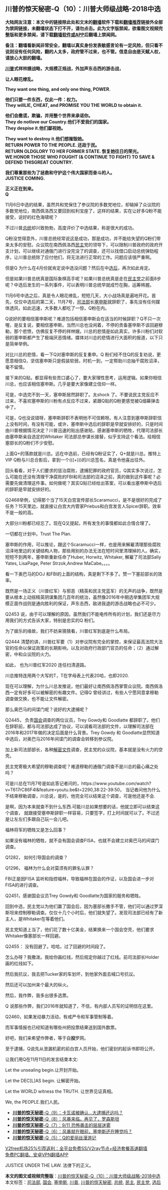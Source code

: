  <h2>川普的惊天秘密-Q（10）：川普大师级战略-2018中选</h2> <p class="notice"><b>大陆网友注意：本文中的链接除此处和文末的<a href="https://github.com/bannedbook/fanqiang" >翻墙</a>软件下载和<a href="https://github.com/killgcd/justmysocks/blob/master/README.md">翻墙推荐</a>链接外全部为禁网链接，未翻墙状态下打不开，请勿点击。此为文字版禁闻，欲看图文视频完整版和更多禁闻，请下载<a href="https://github.com/bannedbook/fanqiang">翻墙软件或APP</a>后翻墙上禁闻网。</p><p>备注：翻墙看新闻非常安全，翻墙以真实身份发表敏感言论有一定风险，但只看不说则没有任何风险，翻的人太多，政府管不过来，也不管。信息自由是天赋人权，请放心大胆的翻墙。</b></p>  <div class="entry"> <p><strong><a href="https://www.bannedbook.org/bnews/tag/%e5%b7%9d%e6%99%ae/" class="st_tag internal_tag" rel="tag" title="标签 川普 下的日志">川普</a>式祥林嫂战略，大规模正规战，外加声东击西的游击战，</strong></p> <p><strong>让人眼花缭乱。</strong></p> <p><strong>They want one thing, and only one thing, POWER.</strong></p> <p><strong>他们只要一件东西，仅此一件：权力。</strong><strong><br /> </strong><strong>They willLIE, CHEAT, and PROMISE YOU THE WORLD to obtain it.</strong></p> <p><strong>他们会撒谎，欺骗，并用整个世界来承诺你。</strong><strong><br /> </strong><strong>They do notlove our Country.</strong><strong>他们不爱我们的国家。</strong><strong><br /> They despise it.</strong><strong>他们鄙视她。</strong></p> <p><strong>They want to destroy it.</strong><strong>他们想摧毁她。</strong><strong><br /> RETURN POWER TO THE PEOPLE. </strong><strong>还政于民。</strong><strong><br /> </strong><strong>RETURN OLDGLORY TO HER FORMER STATE. </strong><strong>恢复她往日的荣光。</strong><strong><br /> WE HONOR THOSE WHO FOUGHT (&amp; CONTINUE TO FIGHT) TO SAVE &amp; DEFEND THISGREAT COUNTRY.</strong></p> <p><strong>我们尊重那些为了拯救和守护这个伟大国家而奋斗的人。</strong><strong><br /> JUSTICE COMING.</strong></p> <p><strong>正义正在到来。</strong><strong><br /> Q</strong></p> <p>11月6日中选的结果，虽然共和党保住了参议院的多数党地位，却输掉了众议院的多数党地位，南西佩洛西又要回到权利宝座了，这样的结果，实在让好多Q粉不能接受，说好的红色海啸呢？</p> <p></p> <p>不过川普<a href="https://www.bannedbook.org/bnews/tag/%e6%80%bb%e7%bb%9f/" class="st_tag internal_tag" rel="tag" title="标签 总统 下的日志">总统</a>却兴致勃勃，高度评价了中选结果，称是很大的成功。</p> <p>Q粉没觉得意外，川普总统经常说这是成功，那是成功，并不能给失望的Q粉们带来太多的安慰。众议院在南西佩洛西<a href="https://www.bannedbook.org/bnews/tag/%e6%b0%91%e4%b8%bb/" class="st_tag internal_tag" rel="tag" title="标签 民主 下的日志">民主</a>党的领导下，可以限制川普政府的政府开支计划，可以继续对通俄门进行没完没了的调查，还可以找借口启动总统弹劾程序，让川普总统除了应付他们，将无法进行正常的工作。问题应该很严重啊。</p> <p>但是Q 为什么在4月份就肯定说中选没问题？然后在中<a href="https://www.bannedbook.org/bnews/tag/%E9%80%89%E5%90%8E/" class="st_tag internal_tag" rel="tag" title="标签 选后 下的日志">选后</a>，再次如此肯定。</p> <p></p> <p>但是如果川普总统真是国际象棋高手呢？如果川普总统真是走在<a href="https://www.bannedbook.org/bnews/tag/%e6%b0%91%e4%b8%bb%e5%85%9a/" class="st_tag internal_tag" rel="tag" title="标签 民主党 下的日志">民主党</a>之前面8步呢？中选后发生的一系列事件，可以表明川普总统早就成竹在胸，运筹帏握。</p> <p>11月6号中选之后，真是令人眼花缭乱，短短几天，大小战场真是遍地开花。首先，仅仅中选后的第二天，11月7号，<a href="https://www.bannedbook.org/bnews/tag/%e5%8f%b8%e6%b3%95%e9%83%a8/" class="st_tag internal_tag" rel="tag" title="标签 司法部 下的日志">司法部</a>长<a href="https://www.bannedbook.org/bnews/tag/%E5%A1%9E%E7%94%B3%E6%96%AF/" class="st_tag internal_tag" rel="tag" title="标签 塞申斯 下的日志">塞申斯</a>就辞职了，事先没有任何媒体透风，如此迅速，大多数人都吃了一惊，Q粉在内。</p> <p>Q说好的要相信塞申斯呢？难道包括相信塞申斯会在适当的时候辞职？Q不只一次喔，是反复说，要相信塞申斯。当然川总也没闲着，不停的责备塞申斯不该回避穆勒，那个悲愤，仿佛反复不停的祥林嫂。川总的悲情是如此真实，许多川粉们对软弱的塞申斯都产生了极端厌恶情绪。媒体对川总的悲情进行大面积的报道，以下只是简单举例。</p> <p></p> <p></p> <p>对比川总的悲情，看一下Q对塞申斯的反复重申。Q 粉们经不住Q的反复劝说，更愿意相信Q，坚信塞申斯只是假装软弱，时机一到，一定帮助川总抽干腐败沼泽，毫不留情。</p>  <p></p> <p></p> <p></p> <p>接下来的Q贴，都显得有些苦口婆心了，要大家理性思考，运用逻辑。如果你相信川总，也应该相信塞申斯。几乎是要大家像建立信仰一样。</p> <p>可是，中选完不到一天，塞申斯居然辞职了。太shock 了。不要说民主党反应不过来，不喜欢塞申斯的川粉有点反应不过来，紧跟Q贴的Q粉更感觉被Q烟幕弹击中了。</p> <p>可是，Q也没说错呀，塞申斯辞职不表明他不可信赖呀。有人注意到塞申斯辞职信上没有时间，有没有可能，或许，塞申斯中选后的辞职是早就安排好的，只是时间由川普根据情况决定？川普迅速的贴出感谢贴，感谢塞申斯的牺牲，代理司法部长由塞申斯亲自选定的Whitaker 司法部总参谋长接替，似乎支持这个看法。给相信塞部长的Q粉们不少安慰。</p> <p>上面Q+的落款就是川总。远在中选前，已经有Q粉证实了，Q+就是川总。推特上VIP Q粉与川总合影后，拿到一个(((+)))的川总签名，真是令他喜出往外。</p> <p></p> <p>回头看看，对于人们要求的惩治腐败，逮捕犯罪的政府官员，Q其实多次说过，怎么可能在还没有清理干净腐败的FBI和司法部的沼泽之前，真的做到这件事呢？必需要先做清理这件事。如何做呢？其实Q贴已经给出答案，可以看出塞申斯中选后的辞职是早就安排好的。</p> <p>Q2468举例，记得那个当了15天白宫宣传部长Scaramucci，是不是很好的完成了任务？15天里边，就直接让白宫大内管家Priebus和白宫发言人Spicer辞职。效率不是一般的高。</p> <p>大部分川粉都已经忘了。现在Q又提起，所有发生的事情都如此合情合理了。</p> <p>一切都在计划中。Trust The Plan.</p> <p></p> <p>塞申斯的作用，可以推论，跟这个Scaramucci一样，也是用来解雇清理那些腐败沼泽地里边的关键结构人物，那些用别的办法无法在短时间里清理掉的人。确实，短短不到两年，塞申斯重新任命了Huber, Horwitz, Whitaker,  解雇了司法部Sally Yates, LisaPage, Peter Strzok,Andrew MaCabe。。。。</p> <p></p> <p>看一下奥巴马的DOJ 和FBI的上面的结构，真是剩下不多了。赞一下塞前部长的效率。</p> <p></p> <p>既然是一场正义（川普红军）与邪恶（精英和民主党蓝军）的无声的战争，既然是要从根本上动摇精英阴谋集团几百年的统治，虽然像2016年中期选举集团军大规模正面作战则是通向胜利的保证，声东击西，敌进我退的游击战略也必不可少。</p> <p>Q2453 说，由于可以理解的原因，虽然我们不能电传所有的计划，我们还是尽力用我们的方式告诉大家，特别是忠实的Q 粉们。</p> <p></p>  <p>为了娱乐的缘故，我们不妨来猜猜看，川普红军到底是什么布局。</p> <p>Q2444 清楚的讲，川普红军要（1）对参议院有完全的掌控，来保证最高法院大法官的任命以保证政策的长期影响，以及对政府行政部门官员的任命；（2）通过解密，中和众议院的火力。</p> <p>如此， 也为川普红军2020 连任扫清道路。</p> <p>川总推特连用两个大写的T，T在字母表上代表20哈，也即2020.</p> <p>现在可以理解，为什么川总发推说，他们最好让南西佩洛西掌管众议院。南西佩洛西一定有好多可以被解密的有趣文件。记得Q 曾经讲过，有些人宁愿同意拿穆勒调查做交换，也不能让文件解密。</p> <p></p> <p>那么奥巴马的间谍门呢？说好的大逮捕呢？</p> <p>Q2445， 负责<a href="https://www.bannedbook.org/bnews/tag/%e5%9b%bd%e4%bc%9a/" class="st_tag internal_tag" rel="tag" title="标签 国会 下的日志">国会</a>调查的两位议员，Trey Gowdy和 Goodlatte 都辞职了。他们在辞职前，都与司法部达成了协议，可以调看司法部的文件，以理解司法部在2016年和2017年做的决定后面是什么背景。Trey Gowdy 和 Goodlatte显然知道中选后，对奥巴马2016年间谍门的调查会转移到参议院。</p> <p>加上新司法部部长，各种<span class='wp_keywordlink'><a href="https://www.bannedbook.org/forum34/" title="中共内部文件 中共保密文件 解密文件" target="_blank">解密文件</a></span>调查，民主党的众议院，基本就是没有火力的空壳。</p> <p></p> <p>民主党寄极大希望的穆勒调查呢？难道穆勒的通俄门调查不是川总的最心痛之处吗？</p> <p>可是川总在11月7号是如此答记者问的，https://www.youtube.com/watch?v=T617rC86F4I&amp;feature=youtu.be&amp;t=2290,38:22-39:50， 当记者问他为什么不结束穆勒调查，川总说，是的，他完全可以结束这个调查，可是他还是不会.</p> <p>是啊，因为本来就查不到什么东西.可能川总如果想要的话，他就立即可以结束这个调查， 就跟接受塞申斯辞职一样容易，只要签字，打上时间就可以了。不过还是让左左们多跟自己玩一会儿吧。</p> <p>福林将军的牺牲又是怎么回事？</p> <p>如果没有福林的牺牲，就不会有国会调查FISA，也就不会建立对奥巴马的间谍门调查。</p> <p>Q1282， 如何引导国会的调查？</p> <p>Q1296， 福林为什么会对莫须有的罪名认罪？</p> <p></p> <p>FBI正是因FISA 监听和指控福林，导致福林在国会的作证，以及国会进一步对FISA的进行调查。</p> <p>Q2451，感谢国会议员Trey Gowdy和 Goodlatte为国家的服务和牺牲。</p>  <p>回到中选，民主党以为他们赢了国会后，因为塞部长撒手不管，他们可以通过罗深斯坦来控制穆勒调查。仅仅十几个小时后，他们就失望了。发现司法部已经有了新主人，是Whitaker在等着他们。</p> <p>民主党知道上当了，他们花了数十亿美金，结果换来一个国会空壳，他们要求Whitaker像塞部长一样回避。</p> <p>Q2455： 没有回避了。哈哈，过了回避的时间段了。</p> <p></p> <p>怎么办呀？我撒泼。我给你画红线，然后规定你越过了红线。前司法部长Holder 画的红线如下。</p> <p></p> <p>然后我抗议，我去把Tucker家的车划坏，到他家外面去喊口号抗议。</p> <p>然后还可以加州来个最大的纵火。</p> <p>然后，我作弊，我多出很多选票。</p> <p>Q 说那些作弊，我们2016年就知道了，不信，有内部人员写的证明信在这里。</p> <p></p> <p>Q2460，如果发动暴力活动，有戒严令和军事管制等着。</p> <p>而军事情报也已经知道有哪些州把投票结果送到国外数票。</p> <p>好吧，我们来希望作弊者，等于自<strong>投</strong>罗网。</p> <p>至于逮捕，Q说先从泄漏机密的前白宫人员开始，他们密封的起诉书即将公开。</p> <p></p> <p>让我们用Q在11月11日的发言结束本文:</p> <p>Let the unsealing begin.让开封开始。</p> <p>Let the DEC[L]AS begin. 让解密开始。</p> <p>Let the WORLD witness the TRUTH. 让世界见证真相。</p>  <p>We, the PEOPLE.我们人民。</p> <ul class='op-related-articles' title='相关阅读'> <li><a href='https://www.bannedbook.org/bnews/comments/20201220/1451542.html' target='_blank'><b>川普的惊天秘密</b>-Q（9）：卡瓦诺被确认…大逮捕还远吗？</a></li> <li><a href='https://www.bannedbook.org/bnews/comments/20201220/1451533.html' target='_blank'><b>川普的惊天秘密</b>-Q（8）：风暴来临。再见了，罗森斯坦</a></li> <li><a href='https://www.bannedbook.org/bnews/comments/20201220/1451520.html' target='_blank'><b>川普的惊天秘密</b>-Q（7）：9/11 恐怖袭击的层层迷雾</a></li> <li><a href='https://www.bannedbook.org/bnews/comments/20201220/1451491.html' target='_blank'><b>川普的惊天秘密</b>-Q（6）：风暴就在眼前，塞申斯还在睡觉吗？</a></li> <li><a href='https://www.bannedbook.org/bnews/comments/20201220/1451481.html' target='_blank'><b>川普的惊天秘密</b>-Q（5）：Q的爱丽丝漫游记</a></li> </ul> <p class="texttj"> <a href="https://github.com/bannedbook/fanqiang/wiki/V2ray%E6%9C%BA%E5%9C%BA" target="_blank">V2free机场25%引荐返利：全平台免费SS/V2ray节点+经济套餐高速翻墙</a><br/> <a href="https://github.com/bannedbook/fanqiang/wiki/%E7%A6%81%E9%97%BB%E7%BD%91%E5%AE%89%E5%8D%93%E7%BF%BB%E5%A2%99%E6%96%B0%E9%97%BBAPP" target="_blank">免费PC翻墙、安卓VPN翻墙APP</a></p><p>JUSTICE UNDER THE LAW. 法律下的正义。</p><a name='sharetosocial'></a>       <div><b>本文的图文或视频完整版</b>：<a href='https://www.bannedbook.org/bnews/comments/20201220/1451554.html'>川普的惊天秘密-Q（10）：川普大师级战略-2018中选</a></div>  </div><!--END ENTRY--> <div class="postfooter"> <div>本文标签：<a href="https://www.bannedbook.org/bnews/tag/%e5%8f%b8%e6%b3%95%e9%83%a8/" rel="tag">司法部</a>, <a href="https://www.bannedbook.org/bnews/tag/%e5%9b%bd%e4%bc%9a/" rel="tag">国会</a>, <a href="https://www.bannedbook.org/bnews/tag/%E5%A1%9E%E7%94%B3%E6%96%AF/" rel="tag">塞申斯</a>, <a href="https://www.bannedbook.org/bnews/tag/%e5%b7%9d%e6%99%ae/" rel="tag">川普</a>, <a href="https://www.bannedbook.org/bnews/tag/%e5%b7%9d%e6%99%ae%e7%9a%84%e6%83%8a%e5%a4%a9%e7%a7%98%e5%af%86/" rel="tag">川普的惊天秘密</a>, <a href="https://www.bannedbook.org/bnews/tag/%e6%80%bb%e7%bb%9f/" rel="tag">总统</a>, <a href="https://www.bannedbook.org/bnews/tag/%e6%b0%91%e4%b8%bb/" rel="tag">民主</a>, <a href="https://www.bannedbook.org/bnews/tag/%e6%b0%91%e4%b8%bb%e5%85%9a/" rel="tag">民主党</a>, <a href="https://www.bannedbook.org/bnews/tag/%E9%80%89%E5%90%8E/" rel="tag">选后</a></div>  </div><!--END POSTFOOTER--> 